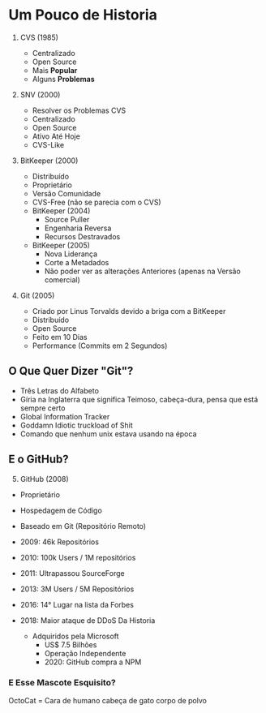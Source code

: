 # Um Pouco de Historia

1. CVS (1985)

   - Centralizado
   - Open Source
   - Mais **Popular**
   - Alguns **Problemas**

2. SNV (2000)

   - Resolver os Problemas CVS
   - Centralizado
   - Open Source
   - Ativo Até Hoje
   - CVS-Like

3. BitKeeper (2000)

   - Distribuído
   - Proprietário
   - Versão Comunidade
   - CVS-Free (não se parecia com o CVS)

   * BitKeeper (2004)
     - Source Puller
     - Engenharia Reversa
     - Recursos Destravados
   * BitKeeper (2005)
     - Nova Liderança
     - Corte a Metadados
     - Não poder ver as alterações Anteriores (apenas na Versão comercial)

4. Git (2005)
    * Criado por Linus Torvalds devido a briga com a BitKeeper
    * Distribuído
    * Open Source
    * Feito em 10 Dias
    * Performance (Commits em 2 Segundos)

## O Que Quer Dizer "Git"?   

* Três Letras do Alfabeto
* Gíria na Inglaterra que significa Teimoso, cabeça-dura, pensa que está sempre certo
* Global Information Tracker
* Goddamn Idiotic truckload of Shit
* Comando que nenhum unix estava usando na época

## E o GitHub?
5. GitHub (2008)
* Proprietário
* Hospedagem de Código
* Baseado em Git (Repositório Remoto)
* 2009: 46k Repositórios
* 2010: 100k Users / 1M repositórios
* 2011: Ultrapassou SourceForge
* 2013: 3M Users / 5M Repositórios
* 2016: 14° Lugar na lista da Forbes
* 2018: Maior ataque de DDoS Da Historia
    
    * Adquiridos pela Microsoft
        * US$ 7.5 Bilhões
        * Operação Independente 
        * 2020: GitHub compra a NPM

### E Esse Mascote Esquisito?

<p>OctoCat = Cara de humano cabeça de gato corpo de polvo</p>


